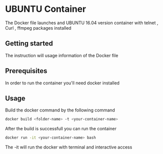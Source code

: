 # UBUNTU Container

The Docker file launches and UBUNTU 16.04 version container with telnet , Curl , ffmpeg packages installed

## Getting started

The instruction will usage information of the Docker file

## Prerequisites

In order to run the container you'll need docker installed

## Usage

Build the docker command by the following command

```bash
docker build <folder-name> -t <your-container-name>
```

After the build is successfull you can run the container
```bash
docker run -it <your-container-name> bash
```
The -it will run the docker with terminal and interactive access




